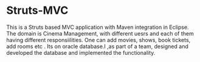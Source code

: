 # Struts-MVC

This is a Struts based MVC application with Maven integration in Eclipse. The domain is Cinema Management, with different uesrs 
and each of them having different responsiilities. One can add movies, shows, book tickets, add rooms etc . Its on oracle database.I ,as part of 
a team, designed and developed the database and implemented the functionality.
